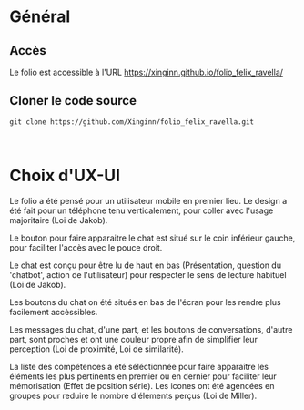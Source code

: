 # Général
## Accès
Le folio est accessible à l'URL https://xinginn.github.io/folio_felix_ravella/

## Cloner le code source
`git clone https://github.com/Xinginn/folio_felix_ravella.git`  
   
<br>  

# Choix d'UX-UI
Le folio a été pensé pour un utilisateur mobile en premier lieu. Le design a été fait pour un téléphone tenu verticalement, pour coller avec l'usage majoritaire (Loi de Jakob).

Le bouton pour faire apparaitre le chat est situé sur le coin inférieur gauche, pour faciliter l'accès avec le pouce droit.
 
Le chat est conçu pour être lu de haut en bas (Présentation, question du 'chatbot', action de l'utilisateur) pour respecter le sens de lecture habituel (Loi de Jakob).

Les boutons du chat on été situés en bas de l'écran pour les rendre plus facilement accèssibles.

Les messages du chat, d'une part, et les boutons de conversations, d'autre part, sont proches et ont une couleur propre afin de simplifier leur perception (Loi de proximité, Loi de similarité).

La liste des compétences a été séléctionnée pour faire apparaître les éléments les plus pertinents en premier ou en dernier pour faciliter leur mémorisation (Effet de position série).
Les icones ont été agencées en groupes pour reduire le nombre d'élements perçus (Loi de Miller).